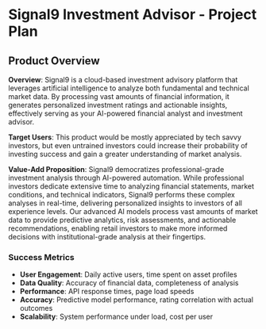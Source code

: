 # Signal9 Investment Advisor - Project Plan

## Product Overview

**Overview**: Signal9 is a cloud-based investment advisory platform that leverages artificial intelligence to analyze both fundamental and technical market data. By processing vast amounts of financial information, it generates personalized investment ratings and actionable insights, effectively serving as your AI-powered financial analyst and investment advisor.

**Target Users**: This product would be mostly appreciated by tech savvy investors, but even untrained investors could increase their probability of investing success and gain a greater understanding of market analysis.

**Value-Add Proposition**: Signal9 democratizes professional-grade investment analysis through AI-powered automation. While professional investors dedicate extensive time to analyzing financial statements, market conditions, and technical indicators, Signal9 performs these complex analyses in real-time, delivering personalized insights to investors of all experience levels. Our advanced AI models process vast amounts of market data to provide predictive analytics, risk assessments, and actionable recommendations, enabling retail investors to make more informed decisions with institutional-grade analysis at their fingertips.

### Success Metrics

- **User Engagement**: Daily active users, time spent on asset profiles
- **Data Quality**: Accuracy of financial data, completeness of analysis
- **Performance**: API response times, page load speeds
- **Accuracy**: Predictive model performance, rating correlation with actual outcomes
- **Scalability**: System performance under load, cost per user

